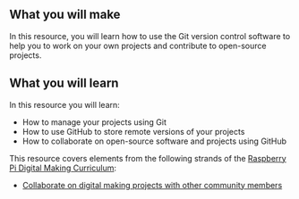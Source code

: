 ## What you will make

In this resource, you will learn how to use the Git version control software to help you to work on your own projects and contribute to open-source projects.

## What you will learn

In this resource you will learn:

- How to manage your projects using Git
- How to use GitHub to store remote versions of your projects
- How to collaborate on open-source software and projects using GitHub

This resource covers elements from the following strands of the [Raspberry Pi Digital Making Curriculum](https://www.raspberrypi.org/curriculum/):

- [Collaborate on digital making projects with other community members](https://www.raspberrypi.org/curriculum/community-and-sharing/builder)

